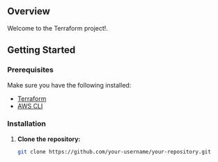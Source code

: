 ## Overview

Welcome to the Terraform project!.

## Getting Started

### Prerequisites

Make sure you have the following installed:

- [Terraform](https://www.terraform.io/downloads.html)
- [AWS CLI](https://aws.amazon.com/cli/)

### Installation

1. **Clone the repository:**

   ```bash
   git clone https://github.com/your-username/your-repository.git
  

